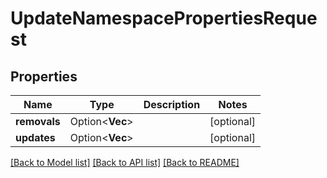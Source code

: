 # UpdateNamespacePropertiesRequest

## Properties

Name | Type | Description | Notes
------------ | ------------- | ------------- | -------------
**removals** | Option<**Vec<String>**> |  | [optional]
**updates** | Option<**Vec<String>**> |  | [optional]

[[Back to Model list]](../README.md#documentation-for-models) [[Back to API list]](../README.md#documentation-for-api-endpoints) [[Back to README]](../README.md)


